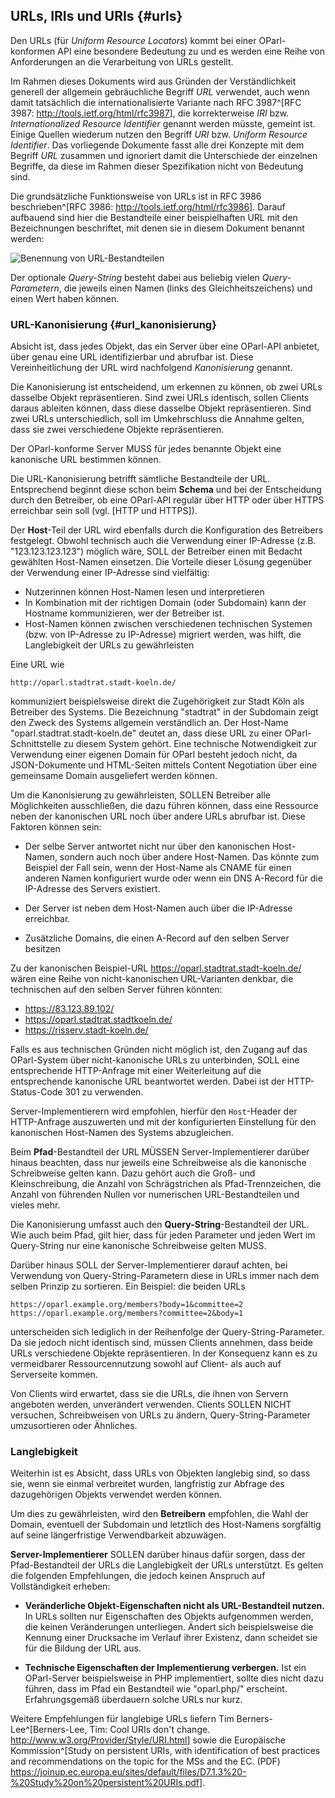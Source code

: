 URLs, IRIs und URIs  {#urls}
-------------------

Den URLs (für _Uniform Resource Locators_)
kommt bei einer OParl-konformen API eine besondere Bedeutung zu und es werden eine 
Reihe von Anforderungen an die Verarbeitung von URLs gestellt.

Im Rahmen dieses Dokuments wird aus Gründen der Verständlichkeit generell der allgemein
gebräuchliche Begriff _URL_ verwendet, auch wenn damit tatsächlich die
internationalisierte Variante nach RFC 3987^[RFC 3987: 
<http://tools.ietf.org/html/rfc3987>], die korrekterweise _IRI_ bzw. _Internationalized
Resource Identifier_ genannt werden müsste, gemeint ist. Einige Quellen wiederum nutzen den
Begriff _URI_ bzw. _Uniform Resource Identifier_. Das vorliegende Dokumente fasst
alle drei Konzepte mit dem Begriff _URL_ zusammen und ignoriert damit die
Unterschiede der einzelnen Begriffe, da diese im Rahmen dieser Spezifikation nicht von
Bedeutung sind.

Die grundsätzliche Funktionsweise von URLs ist in RFC 3986 
beschrieben^[RFC 3986: <http://tools.ietf.org/html/rfc3986>]. Darauf aufbauend sind
hier die Bestandteile einer beispielhaften URL mit den Bezeichnungen beschriftet, 
mit denen sie in diesem Dokument benannt werden:

![Benennung von URL-Bestandteilen](images/url.png)

Der optionale _Query-String_ besteht dabei aus beliebig vielen _Query-Parametern_, die
jeweils einen Namen (links des Gleichheitszeichens) und einen Wert haben können.

### URL-Kanonisierung {#url_kanonisierung}

Absicht ist, dass jedes Objekt, das ein Server über eine OParl-API anbietet, über genau
eine URL identifizierbar und abrufbar ist. Diese Vereinheitlichung der URL wird
nachfolgend _Kanonisierung_ genannt.

Die Kanonisierung ist entscheidend, um erkennen zu können, ob zwei URLs dasselbe
Objekt repräsentieren. Sind zwei URLs identisch, sollen Clients daraus ableiten können,
dass diese dasselbe Objekt repräsentieren. Sind zwei URLs unterschiedlich, soll
im Umkehrschluss die Annahme gelten, dass sie zwei verschiedene Objekte repräsentieren.

Der OParl-konforme Server MUSS für jedes benannte Objekt eine kanonische URL bestimmen können.

Die URL-Kanonisierung betrifft sämtliche Bestandteile der URL. Entsprechend beginnt diese
schon beim **Schema** und bei der Entscheidung durch den Betreiber, ob eine OParl-API regulär
über HTTP oder über HTTPS erreichbar sein soll (vgl. [HTTP und HTTPS]).

Der **Host**-Teil der URL wird ebenfalls durch die Konfiguration des Betreibers festgelegt.
Obwohl technisch auch die Verwendung einer IP-Adresse (z.B. "123.123.123.123") möglich wäre,
SOLL der Betreiber einen mit Bedacht gewählten Host-Namen einsetzen. Die Vorteile dieser Lösung
gegenüber der Verwendung einer IP-Adresse sind vielfältig:

* Nutzerinnen können Host-Namen lesen und interpretieren
* In Kombination mit der richtigen Domain (oder Subdomain) kann der Hostname
  kommunizieren, wer der Betreiber ist.
* Host-Namen können zwischen verschiedenen technischen Systemen (bzw. von IP-Adresse zu IP-Adresse)
  migriert werden, was hilft, die Langlebigkeit der URLs zu gewährleisten

Eine URL wie

    http://oparl.stadtrat.stadt-koeln.de/

kommuniziert beispielsweise direkt die Zugehörigkeit zur Stadt Köln als Betreiber des Systems. Die
Bezeichnung "stadtrat" in der Subdomain zeigt den Zweck des Systems allgemein verständlich an.
Der Host-Name "oparl.stadtrat.stadt-koeln.de" deutet an, dass diese URL zu einer 
OParl-Schnittstelle zu diesem System gehört. Eine technische Notwendigkeit zur Verwendung einer
eigenen Domain für OParl besteht jedoch nicht, da JSON-Dokumente und HTML-Seiten
mittels Content Negotiation über eine gemeinsame Domain ausgeliefert werden können.

Um die Kanonisierung zu gewährleisten, SOLLEN Betreiber alle Möglichkeiten ausschließen,
die dazu führen können, dass eine Ressource neben der kanonischen URL noch über andere URLs
abrufbar ist. Diese Faktoren können sein:

* Der selbe Server antwortet nicht nur über den kanonischen Host-Namen, sondern auch noch über andere
  Host-Namen. Das könnte zum Beispiel der Fall sein, wenn der Host-Name als CNAME für einen anderen
  Namen konfiguriert wurde oder wenn ein DNS A-Record für die IP-Adresse des Servers existiert.

* Der Server ist neben dem Host-Namen auch über die IP-Adresse erreichbar.

* Zusätzliche Domains, die einen A-Record auf den selben Server besitzen

Zu der kanonischen Beispiel-URL https://oparl.stadtrat.stadt-koeln.de/ wären 
eine Reihe von nicht-kanonischen URL-Varianten denkbar, die technischen auf 
den selben Server führen könnten:

* https://83.123.89.102/
* https://oparl.stadtrat.stadtkoeln.de/
* https://risserv.stadt-koeln.de/

Falls es aus technischen Gründen nicht möglich ist, den Zugang auf das OParl-System über nicht-kanonische
URLs zu unterbinden, SOLL eine entsprechende HTTP-Anfrage mit einer Weiterleitung auf die entsprechende 
kanonische URL beantwortet werden. Dabei ist der HTTP-Status-Code 301 zu verwenden.

Server-Implementierern wird empfohlen, hierfür den `Host`-Header der HTTP-Anfrage auszuwerten und mit
der konfigurierten Einstellung für den kanonischen Host-Namen des Systems abzugleichen.

Beim **Pfad**-Bestandteil der URL MÜSSEN Server-Implementierer darüber hinaus beachten, dass
nur jeweils eine Schreibweise als die kanonische Schreibweise gelten kann. Dazu gehört auch
die Groß- und Kleinschreibung, die Anzahl von Schrägstrichen als Pfad-Trennzeichen, die Anzahl
von führenden Nullen vor numerischen URL-Bestandteilen und vieles mehr.

Die Kanonisierung umfasst auch den **Query-String**-Bestandteil der URL. Wie auch beim Pfad, gilt hier,
dass für jeden Parameter und jeden Wert im Query-String nur eine kanonische Schreibweise gelten MUSS.

Darüber hinaus SOLL der Server-Implementierer darauf achten, bei Verwendung von Query-String-Parametern
diese in URLs immer nach dem selben Prinzip zu sortieren. Ein Beispiel: die beiden URLs

    https://oparl.example.org/members?body=1&committee=2
    https://oparl.example.org/members?committee=2&body=1

unterscheiden sich lediglich in der Reihenfolge der Query-String-Parameter. Da sie jedoch nicht
identisch sind, müssen Clients annehmen, dass beide URLs verschiedene Objekte repräsentieren. In der
Konsequenz kann es zu vermeidbarer Ressourcennutzung sowohl auf Client- als auch auf Serverseite kommen.

Von Clients wird erwartet, dass sie die URLs, die ihnen von Servern angeboten werden,
unverändert verwenden. Clients SOLLEN NICHT versuchen, Schreibweisen von URLs zu ändern,
Query-String-Parameter umzusortieren oder Ähnliches.

### Langlebigkeit

Weiterhin ist es Absicht, dass URLs von Objekten langlebig sind, so dass sie, wenn sie einmal 
verbreitet wurden, langfristig zur Abfrage des dazugehörigen Objekts verwendet werden können.

Um dies zu gewährleisten, wird den **Betreibern** empfohlen, die Wahl der Domain, eventuell der
Subdomain und letztlich des Host-Namens sorgfältig auf seine längerfristige Verwendbarkeit abzuwägen.

**Server-Implementierer** SOLLEN darüber hinaus dafür sorgen, dass der Pfad-Bestandteil der URLs
die Langlebigkeit der URLs unterstützt. Es gelten die folgenden Empfehlungen, die jedoch keinen
Anspruch auf Vollständigkeit erheben:

* **Veränderliche Objekt-Eigenschaften nicht als URL-Bestandteil nutzen.** In URLs sollten nur Eigenschaften
  des Objekts aufgenommen werden, die keinen Veränderungen unterliegen. Ändert sich beispielsweise
  die Kennung einer Drucksache im Verlauf ihrer Existenz, dann scheidet sie für die Bildung
  der URL aus.

* **Technische Eigenschaften der Implementierung verbergen.** Ist ein OParl-Server beispielsweise in PHP
  implementiert, sollte dies nicht dazu führen, dass im Pfad ein Bestandteil wie "oparl.php/" erscheint.
  Erfahrungsgemäß überdauern solche URLs nur kurz.

Weitere Empfehlungen für langlebige URLs liefern Tim Berners-Lee^[Berners-Lee, Tim: Cool URIs don't change. <http://www.w3.org/Provider/Style/URI.html>] sowie die Europäische Kommission^[Study on persistent URIs, with identification of 
best practices and recommendations on the topic for the MSs and the EC. (PDF) <https://joinup.ec.europa.eu/sites/default/files/D7.1.3%20-%20Study%20on%20persistent%20URIs.pdf>].

